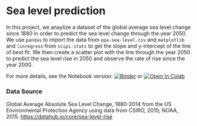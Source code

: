 # Sea level prediction

In this project, we anaylize a dataset of the global average sea level change since 1880 in order to predict the sea level change through the year 2050. We use `pandas` to import the data from `epa-sea-level.csv` and `matplotlib` and `linregress` from `scipi.stats` to get the slope and y-intercept of the line of best fit. We then create a scatter plot with the line through the year 2050 to predict the sea level rise in 2050 and observe the rate of rise since the year 2000.


For more details, see the Notebook version: [![Binder](https://mybinder.org/badge_logo.svg)](https://mybinder.org/v2/gh/Sithlord-dev/sea_level_predictor/main?filepath=Sea%20rise%20predictor.ipynb) or [![Open In Colab](https://colab.research.google.com/assets/colab-badge.svg)](https://colab.research.google.com/github/Sithlord-dev/sea_level_predictor/main?filepath=Sea%20rise%20predictor.ipynb) 


### Data Source
Global Average Absolute Sea Level Change, 1880-2014 from the US Environmental Protection Agency using data from CSIRO, 2015; NOAA, 2015.
https://datahub.io/core/sea-level-rise
